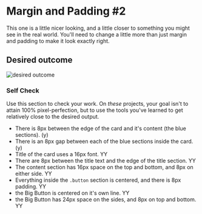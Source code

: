 # Margin and Padding #2

This one is a little nicer looking, and a little closer to something you might see in the real world. You'll need to change a little more than just margin and padding to make it look exactly right.

## Desired outcome
![desired outcome](./desired-outcome.png)

### Self Check
Use this section to check your work. On _these_ projects, your goal isn't to attain 100% pixel-perfection, but to use the tools you've learned to get relatively close to the desired output.

- There is 8px between the edge of the card and it's content (the blue sections). (y)
- There is an 8px gap between each of the blue sections inside the card. (y)
- Title of the card uses a 16px font. YY
- There are 8px between the title text and the edge of the title section. YY
- The content section has 16px space on the top and bottom, and 8px on either side. YY
- Everything inside the `.button` section is centered, and there is 8px padding. YY
- the Big Button is centered on it's own line. YY
- the Big Button has 24px space on the sides, and 8px on top and bottom. YY